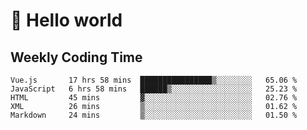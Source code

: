 # 🍻 Hello world

## Weekly Coding Time
<!--START_SECTION:waka-->

```text
Vue.js       17 hrs 58 mins  ████████████████▒░░░░░░░░   65.06 %
JavaScript   6 hrs 58 mins   ██████▒░░░░░░░░░░░░░░░░░░   25.23 %
HTML         45 mins         ▓░░░░░░░░░░░░░░░░░░░░░░░░   02.76 %
XML          26 mins         ▒░░░░░░░░░░░░░░░░░░░░░░░░   01.62 %
Markdown     24 mins         ▒░░░░░░░░░░░░░░░░░░░░░░░░   01.50 %
```

<!--END_SECTION:waka-->
